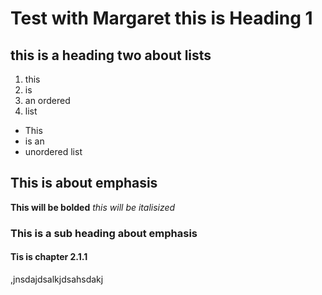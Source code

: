 # Test with Margaret this is Heading 1

## this is a heading two about lists

1. this
2. is
3. an ordered
4. list

* This
* is an
* unordered list

## This is about emphasis 

**This will be bolded**
*this will be italisized*

### This is a sub heading about emphasis
#### Tis is chapter 2.1.1
,jnsdajdsalkjdsahsdakj